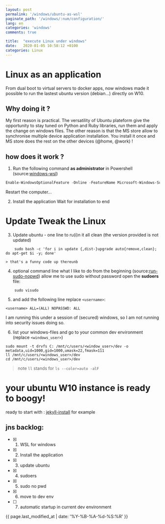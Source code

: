 ```yaml
---
layout: post
permalink: '/windows/ubuntu-as-wsl'
paginate_path: '/windows/:num/configuration/'
lang: en
categories: 'windows'
comments: true

title:  "execute Linux under windows"
date:   2020-01-05 10:58:12 +0100
categories: Linux
---
```

# Linux as an application
From dual boot to virtual servers to docker apps, now windows made it possible to run the lastest ubuntu version (debian...) directly on W10.
## Why doing it ? 
My first reason is practical.
The versatility of Ubuntu plateform give the opportunity to stay tuned on Python and Ruby libraries, run them and apply the change on windows files.
The other reason is that the MS store allow to synchronise multiple device application installation. You install it once and MS store does the rest on the other devices (@home, @work) !

## how does it work ?

1. Run the following command **as administrator** in Powershell (source:[windows-wsl])
```powershell
Enable-WindowsOptionalFeature -Online -FeatureName Microsoft-Windows-Subsystem-Linux
```
Restart the computer...

2. Install the application 
Wait for installation to end

# Update Tweak the Linux
3. Update ubuntu - one line to ru(i)n it all clean (the version provided is not updated)
```linux
	sudo bash -c 'for i in update {,dist-}upgrade auto{remove,clean}; do apt-get $i -y; done'
```
	> that's a funny code up thereunb
4. optional command line what I like to do from the beginning (source:[run-sudo-nopwd])
allow me to use sudo without password open the **sudoers** file:
```linux
	sudo visudo
```
5. and add the following line replace `<username>`: 
```linux
<username> ALL=(ALL) NOPASSWD: ALL
```
I am running this under a session of (secured) windows, so I am not running into security issues doing so.

6. list your windows-files and go to your common dev environment (replace `<windows_user>`)
```linux
sudo mount -t drvfs C: /mnt/c/users/<window_user>/dev -o metadata,uid=1000,gid=1000,umask=22,fmask=111
ll /mnt/c/users/<windows_user>/dev
cd /mnt/c/users/<windows_user>/dev
```
> note `ll` stands for `ls --color=auto -alF `

# your ubuntu W10 instance is ready to boogy!
ready to start with : [jekyll-install] for example 

## jns backlog:
- [x] 1. WSL for windows
- [x] 2. Install the application
- [x] 3. update ubuntu
- [x] 4. sudoers
- [x] 5. sudo no pwd
- [x] 6. move to dev env
- [ ] 7. automatic startup in current dev environment 

[windows-trick]: https://devblogs.microsoft.com/commandline/chmod-chown-wsl-improvements/
[windows-wsl]: https://docs.microsoft.com/en-us/windows/wsl/install-win10
[run-sudo-nopwd]: https://www.tecmint.com/run-sudo-command-without-password-linux/
[jekyll-install]: https://jekyllrb.com/docs/installation/ubuntu/

{{ page.last_modified_at | date: '%Y-%B-%A-%d-%S:%R' }}